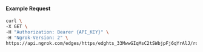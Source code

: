 <!-- Code generated for API Clients. DO NOT EDIT. -->

#### Example Request

```bash
curl \
-X GET \
-H "Authorization: Bearer {API_KEY}" \
-H "Ngrok-Version: 2" \
https://api.ngrok.com/edges/https/edghts_33MwwGIqMsC2tSWbjpFj6qYrAlJ/routes/edghtsrt_33MwwFb001mWtOry3c4VulcKGPW/webhook_verification
```
